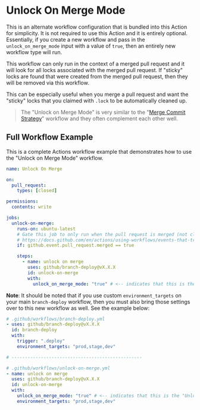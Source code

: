 # Unlock On Merge Mode

This is an alternate workflow configuration that is bundled into this Action for simplicity. It is not required to use this Action and it is entirely optional. Essentially, if you create a new workflow and pass in the `unlock_on_merge_mode` input with a value of `true`, then an entirely new workflow type will run.

This workflow can only run in the context of a merged pull request and it will look for all locks associated with the merged pull request. If "sticky" locks are found that were created from the merged pull request, then they will be removed via this workflow.

This can be especially useful when you merge a pull request and want the "sticky" locks that you claimed with `.lock` to be automatically cleaned up.

> The "Unlock on Merge Mode" is very similar to the "[Merge Commit Strategy](merge-commit-strategy.md)" workflow and they often complement each other well.

## Full Workflow Example

This is a complete Actions workflow example that demonstrates how to use the "Unlock on Merge Mode" workflow.

```yaml
name: Unlock On Merge

on:
  pull_request:
    types: [closed]

permissions:
  contents: write

jobs:
  unlock-on-merge:
    runs-on: ubuntu-latest
    # Gate this job to only run when the pull request is merged (not closed)
    # https://docs.github.com/en/actions/using-workflows/events-that-trigger-workflows#running-your-pull_request-workflow-when-a-pull-request-merges
    if: github.event.pull_request.merged == true

    steps:
      - name: unlock on merge
        uses: github/branch-deploy@vX.X.X
        id: unlock-on-merge
        with:
          unlock_on_merge_mode: "true" # <-- indicates that this is the "Unlock on Merge Mode" workflow
```

**Note**: It should be noted that if you use custom `environment_targets` on your main `branch-deploy` workflow, then you must also bring those settings over to this new workflow as well. See the example below:

```yaml
# .github/workflows/branch-deploy.yml
- uses: github/branch-deploy@vX.X.X
  id: branch-deploy
  with:
    trigger: ".deploy"
    environment_targets: "prod,stage,dev"

# -------------------------------------------------

# .github/workflows/unlock-on-merge.yml
- name: unlock on merge
  uses: github/branch-deploy@vX.X.X
  id: unlock-on-merge
  with:
    unlock_on_merge_mode: "true" # <-- indicates that this is the "Unlock on Merge Mode" workflow
    environment_targets: "prod,stage,dev"
